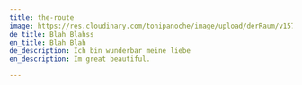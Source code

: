 ```yaml
---
title: the-route
image: https://res.cloudinary.com/tonipanoche/image/upload/derRaum/v1574779803/derRaum/003-siemens_kueche_Loft-schwarz.jpg
de_title: Blah Blahss
en_title: Blah Blah
de_description: Ich bin wunderbar meine liebe
en_description: Im great beautiful.

---
```

